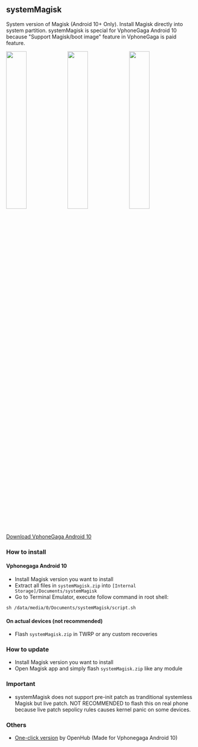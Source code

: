 ## systemMagisk

System version of Magisk (Android 10+ Only). Install Magisk directly into system partition. systemMagisk is special for VphoneGaga Android 10 because "Support Magisk/boot image" feature in VphoneGaga is paid feature.

<img src="https://raw.githubusercontent.com/HuskyDG/huskydg.github.io/main/img/IMG_20220412_215951_478.jpg" width="33%"/><img src="https://github.com/HuskyDG/huskydg.github.io/raw/main/img/IMG_20220412_215956_949.jpg" width="33%"/><img src="https://github.com/HuskyDG/huskydg.github.io/raw/main/img/Screenshot_20220412-215255_%E5%85%89%E9%80%9F%E8%99%9A%E6%8B%9F%E6%9C%BA.png" width="33%"/>

[Download VphoneGaga Android 10](https://mega.nz/file/mfgiwLrA#KA1DvtOiII6c8ZSZ403HbsHXJo8gCjfvcDFRgdLIhbw)

### How to install

#### Vphonegaga Android 10

- Install Magisk version you want to install
- Extract all files in `systemMagisk.zip` into `[Internal Storage]/Documents/systemMagisk`
- Go to Terminal Emulator, execute follow command in root shell:
```
sh /data/media/0/Documents/systemMagisk/script.sh
```

#### On actual devices (not recommended)

- Flash `systemMagisk.zip` in TWRP or any custom recoveries


### How to update

- Install Magisk version you want to install
- Open Magisk app and simply flash `systemMagisk.zip` like any module


### Important

- systemMagisk does not support pre-init patch as tranditional systemless Magisk but live patch. NOT RECOMMENDED to flash this on real phone because live patch sepolicy rules causes kernel panic on some devices.

### Others

- [One-click version](https://github.com/vadlike/baberedition/tree/OpenHub) by OpenHub (Made for Vphonegaga Android 10)

